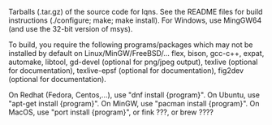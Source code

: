 Tarballs (.tar.gz) of the source code for lqns.  See the README files for build instructions (./configure; make; make install). For Windows, use MingGW64 (and use the 32-bit version of msys).

To build, you require the following programs/packages which may not be installed by default on Linux/MinGW/FreeBSD/...
  flex,
  bison,
  gcc-c++,
  expat,
  automake,
  libtool,
  gd-devel (optional for png/jpeg output),
  texlive (optional for documentation),
  texlive-epsf (optional for documentation),
  fig2dev (optional for documentation).
  
  On Redhat (Fedora, Centos,...), use "dnf install {program}".
  On Ubuntu, use "apt-get install {program}".
  On MinGW, use "pacman install {program}".
  On MacOS, use "port install {program}", or fink ???, or brew ????
